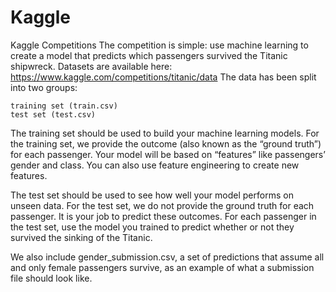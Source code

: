 # Kaggle
Kaggle Competitions
The competition is simple: use machine learning to create a model that predicts which passengers survived the Titanic shipwreck. 
Datasets are available here: https://www.kaggle.com/competitions/titanic/data
The data has been split into two groups:

    training set (train.csv)
    test set (test.csv)

The training set should be used to build your machine learning models. For the training set, we provide the outcome (also known as the “ground truth”) for each passenger. Your model will be based on “features” like passengers’ gender and class. You can also use feature engineering to create new features.

The test set should be used to see how well your model performs on unseen data. For the test set, we do not provide the ground truth for each passenger. It is your job to predict these outcomes. For each passenger in the test set, use the model you trained to predict whether or not they survived the sinking of the Titanic.

We also include gender_submission.csv, a set of predictions that assume all and only female passengers survive, as an example of what a submission file should look like.
